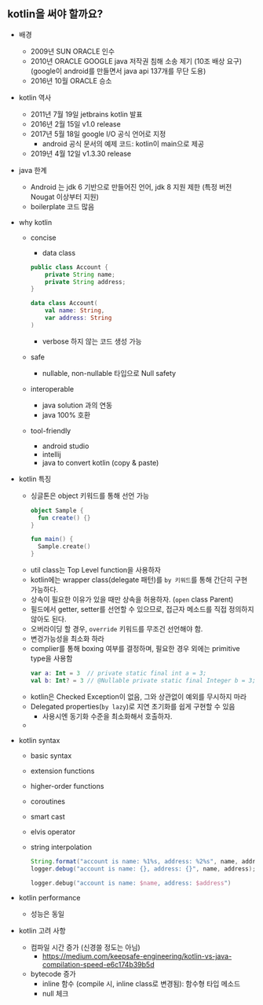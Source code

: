 ## kotlin을 써야 할까요?

* 배경
  * 2009년 SUN ORACLE 인수
  * 2010년 ORACLE GOOGLE java 저작권 침해 소송 제기 (10조 배상 요구)
    (google이 android를 만들면서 java api 137개를 무단 도용)
  * 2016년 10월 ORACLE 승소
  
* kotlin 역사
  * 2011년 7월 19일 jetbrains kotlin 발표
  * 2016년 2월 15일 v1.0 release
  * 2017년 5월 18일 google I/O 공식 언어로 지정
    * android 공식 문서의 예제 코드: kotlin이 main으로 제공
  * 2019년 4월 12일 v1.3.30 release
  
* java 한계  
  * Android 는 jdk 6 기반으로 만들어진 언어, jdk 8 지원 제한 (특정 버전 Nougat 이상부터 지원)
  * boilerplate 코드 많음
    
* why kotlin
  * concise
    * data class
    ```java
    public class Account {
        private String name;
        private String address;        
    }
    ```
    
    ```kotlin
    data class Account(
        val name: String, 
        var address: String
    )
    ```
    * verbose 하지 않는 코드 생성 가능
    
  * safe
    * nullable, non-nullable 타입으로 Null safety
    
  * interoperable
    * java solution 과의 연동
    * java 100% 호환
    
  * tool-friendly 
    * android studio
    * intellij
    * java to convert kotlin (copy & paste) 

* kotlin 특징
  * 싱글톤은 object 키워드를 통해 선언 가능
      ```kotlin
      object Sample {
        fun create() {}
      }
      
      fun main() {
        Sample.create()
      }
      ```
  * util class는 Top Level function을 사용하자
  * kotlin에는 wrapper class(delegate 패턴)를 `by 키워드`를 통해 간단히 구현 가능하다.
  * 상속이 필요한 이유가 있을 때만 상속을 허용하자. (`open` class Parent)
  * 필드에서 getter, setter를 선언할 수 있으므로, 접근자 메소드를 직접 정의하지 않아도 된다.
  * 오버라이딩 할 경우, `override` 키워드를 무조건 선언해야 함.
  * 변겅가능성을 최소화 하라
  * complier를 통해 boxing 여부를 결정하며, 필요한 경우 외에는 primitive type을 사용함
    ```kotlin
    var a: Int = 3  // private static final int a = 3;
    val b: Int? = 3 // @Nullable private static final Integer b = 3;
    ```
  * kotlin은 Checked Exception이 없음, 그와 상관없이 예외를 무시하지 마라
  * Delegated properties(`by lazy`)로 지연 초기화를 쉽게 구현할 수 있음
    * 사용시엔 동기화 수준을 최소화해서 호출하자.
  * 
    
* kotlin syntax
  * basic syntax
  * extension functions
  * higher-order functions
  * coroutines
  * smart cast
  * elvis operator
  * string interpolation
    ```java
    String.format("account is name: %1%s, address: %2%s", name, address);
    logger.debug("account is name: {}, address: {}", name, address);
    ```
    
    ```kotlin
    logger.debug("account is name: $name, address: $address")
    ```
  
* kotlin performance
  * 성능은 동일
  
* kotlin 고려 사항
  * 컴파일 시간 증가 (신경쓸 정도는 아님) 
    * https://medium.com/keepsafe-engineering/kotlin-vs-java-compilation-speed-e6c174b39b5d 
  * bytecode 증가
    * inline 함수 (compile 시, inline class로 변경됨): 함수형 타입 메소드
    * null 체크
